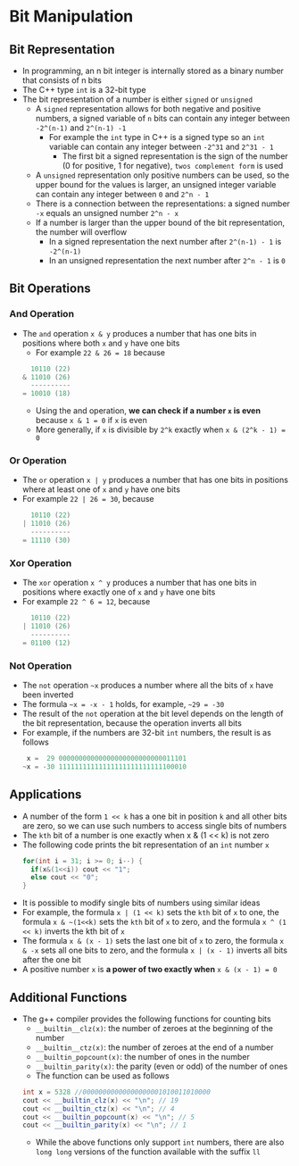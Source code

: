 # Bit Manipulation
## Bit Representation
- In programming, an n bit integer is internally stored as a binary number that consists of n bits
- The C++ type `int` is a 32-bit type
- The bit representation of a number is either `signed` or `unsigned`
  - A `signed` representation allows for both negative and positive numbers, a signed variable of `n` bits can contain any integer between `-2^(n-1)` and `2^(n-1) -1`
    - For example the `int` type in C++ is a signed type so an `int` variable can contain any integer between `-2^31` and `2^31 - 1`
      - The first bit a signed representation is the sign of the number (0 for positive, 1 for negative), `twos complement form` is used
  - A `unsigned` representation only positive numbers can be used, so the upper bound for the values is larger, an unsigned integer variable can contain any integer between `0` and `2^n - 1`
  - There is a connection between the representations: a signed number `-x` equals an unsigned number `2^n - x`
  - If a number is larger than the upper bound of the bit representation, the number will overflow
    - In a signed representation the next number after `2^(n-1) - 1` is `-2^(n-1)`
    - In an unsigned representation the next number after `2^n - 1` is `0`

## Bit Operations
### And Operation
- The `and` operation `x & y` produces a number that has one bits in positions where both `x` and `y` have one bits
  - For example `22 & 26 = 18` because
  ```c++
    10110 (22)
  & 11010 (26)
    ----------
  = 10010 (18) 
  ```
  - Using the and operation, **we can check if a number `x` is even** because `x & 1 = 0` if `x` is even
  - More generally, if `x` is divisible by `2^k` exactly when `x & (2^k - 1) = 0`
  
### Or Operation
- The `or` operation `x | y` produces a number that has one bits in positions where at least one of `x` and `y` have one bits
- For example `22 | 26 = 30`, because
  ```c++
    10110 (22)
  | 11010 (26)
    ----------
  = 11110 (30)
  ```
  
### Xor Operation
- The `xor` operation `x ^ y` produces a number that has one bits in positions where exactly one of `x` and `y` have one bits
- For example `22 ^ 6 = 12`, because
  ```c++
    10110 (22)
  | 11010 (26)
    ----------
  = 01100 (12)
  ```
  
### Not Operation
- The `not` operation `~x` produces a number where all the bits of `x` have been inverted
- The formula `~x = -x - 1` holds, for example, `~29 = -30`
- The result of the `not` operation at the bit level depends on the length of the bit representation, because the operation inverts all bits
- For example, if the numbers are 32-bit `int` numbers, the result is as follows
  ```c++
   x =  29 00000000000000000000000000011101
  ~x = -30 11111111111111111111111111100010
  ```
  
## Applications
- A number of the form `1 << k` has a one bit in position `k` and all other bits are zero, so we can use such numbers to access single bits of numbers
- The `kth` bit of a number is one exactly when x & (1 << k) is not zero
- The following code prints the bit representation of an `int` number `x`
  ```c++
  for(int i = 31; i >= 0; i--) {
    if(x&(1<<i)) cout << "1";
    else cout << "0";
  }
  ```
- It is possible to modify single bits of numbers using similar ideas
- For example, the formula `x | (1 << k)` sets the `kth` bit of `x` to one, the formula `x & ~(1<<k)` sets the `kth` bit of `x` to zero, and the formula `x ^ (1 << k)` inverts the kth bit of `x`
- The formula `x & (x - 1)` sets the last one bit of `x` to zero, the formula `x & -x` sets all one bits to zero, and the formula `x | (x - 1)` inverts all bits after the one bit
- A positive number `x` is **a power of two exactly when** `x & (x - 1) = 0`

## Additional Functions
- The g++ compiler provides the following functions for counting bits
  - `__builtin__clz(x)`: the number of zeroes at the beginning of the number
  - `__builtin__ctz(x)`: the number of zeroes at the end of a number
  - `__builtin_popcount(x)`: the number of ones in the number
  - `__builtin_parity(x)`: the parity (even or odd) of the number of ones
  - The function can be used as follows
  ```c++
  int x = 5328 //00000000000000000001010011010000
  cout << __builtin_clz(x) << "\n"; // 19
  cout << __builtin_ctz(x) << "\n"; // 4
  cout << __builtin_popcount(x) << "\n"; // 5
  cout << __builtin_parity(x) << "\n"; // 1
  ```
  - While the above functions only support `int` numbers, there are also `long long` versions of the function available with the suffix `ll`

